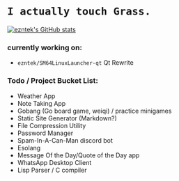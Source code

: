 # `I actually touch Grass.`
[![ezntek's GitHub stats](https://github-readme-stats.vercel.app/api?username=ezntek&count_private=true&show_icons=true&theme=radical)](https://github.com/anuraghazra/github-readme-stats)

### currently working on:

* `ezntek/SM64LinuxLauncher-qt` Qt Rewrite

### Todo / Project Bucket List:

* Weather App
* Note Taking App
* Gobang (Go board game, weiqi) / practice minigames
* Static Site Generator (Markdown?)
* File Compression Utility
* Password Manager
* Spam-In-A-Can-Man discord bot
* Esolang
* Message Of the Day/Quote of the Day app
* WhatsApp Desktop Client
* Lisp Parser / C compiler
